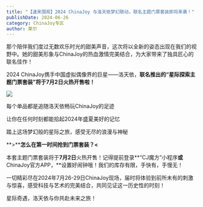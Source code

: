 ```yaml
---
title: "【速来围观】2024 ChinaJoy 与洛天依梦幻联动，联名主题门票套装即将来袭！"
publishDate: 2024-06-26
category: ChinaJoy专区
author: 莱尔
---
```


那个陪伴我们度过无数欢乐时光的甜美声音，这次将以全新的姿态出现在我们的视野中。她的甜美形象与ChinaJoy的热血激情完美结合，为大家带来了独具匠心的联名佳作！

2024 ChinaJoy携手中国虚拟偶像界的巨星——洛天依，**联名推出的“星际探索主题门票套装”将于7月2日火热开售啦！**

![](https://ec-net-1251389766.cos.ap-shanghai.myqcloud.com/wp-content/uploads/2024/06/20240626120821272-372x1024.png)

每个单品都是追随洛天依畅玩ChinaJoy的足迹

让你在任何时刻都能拾起2024年盛夏美好的记忆

踏上这场梦幻般的星际之旅，感受无尽的浪漫与神秘

**\>****怎么在第一时间抢到门票套装？<**

本套主题门票套装将于**7月2日**火热开售！记得提前登录**“CJ魔方”小程序**或**ChinaJoy官方APP，**设置好闹钟哦！我们的库存有限，手快有，手慢无！

一切精彩尽在2024年7月26-29日ChinaJoy现场，届时将体验到前所未有的刺激与惊喜，感受科技与艺术的完美结合，共同见证这一历史性的时刻！

星际奇遇，洛天依与你共赴未来之旅！
